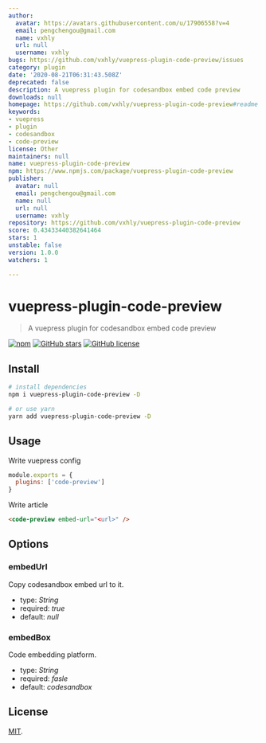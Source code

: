 ```yaml
---
author:
  avatar: https://avatars.githubusercontent.com/u/17906558?v=4
  email: pengchengou@gmail.com
  name: vxhly
  url: null
  username: vxhly
bugs: https://github.com/vxhly/vuepress-plugin-code-preview/issues
category: plugin
date: '2020-08-21T06:31:43.508Z'
deprecated: false
description: A vuepress plugin for codesandbox embed code preview
downloads: null
homepage: https://github.com/vxhly/vuepress-plugin-code-preview#readme
keywords:
- vuepress
- plugin
- codesandbox
- code-preview
license: Other
maintainers: null
name: vuepress-plugin-code-preview
npm: https://www.npmjs.com/package/vuepress-plugin-code-preview
publisher:
  avatar: null
  email: pengchengou@gmail.com
  name: null
  url: null
  username: vxhly
repository: https://github.com/vxhly/vuepress-plugin-code-preview
score: 0.43433440382641464
stars: 1
unstable: false
version: 1.0.0
watchers: 1

---
```


# vuepress-plugin-code-preview

> A vuepress plugin for codesandbox embed code preview

[![npm](https://img.shields.io/npm/v/vuepress-plugin-code-preview.svg)](https://www.npmjs.com/package/vuepress-plugin-code-preview)
[![GitHub stars](https://img.shields.io/github/stars/vxhly/vuepress-plugin-code-preview)](https://github.com/vxhly/vuepress-plugin-code-preview/stargazers)
[![GitHub license](https://img.shields.io/github/license/vxhly/vuepress-plugin-code-preview)](https://github.com/vxhly/vuepress-plugin-code-preview/blob/master/LICENSE)

## Install

``` bash
# install dependencies
npm i vuepress-plugin-code-preview -D

# or use yarn
yarn add vuepress-plugin-code-preview -D
```

## Usage

Write vuepress config

``` javascript
module.exports = {
  plugins: ['code-preview']
}
```

Write article

``` markdown
<code-preview embed-url="<url>" />
```

## Options

### embedUrl

Copy codesandbox embed url to it.

- type: *String*
- required: *true*
- default: *null*

### embedBox

Code embedding platform.

- type: *String*
- required: *fasle*
- default: *codesandbox*

## License

[MIT](https://github.com/vxhly/vuepress-plugin-code-preview/blob/master/LICENSE).
